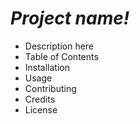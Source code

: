 
# *Project name!*
* Description here
* Table of Contents
* Installation
* Usage
* Contributing
* Credits
* License
